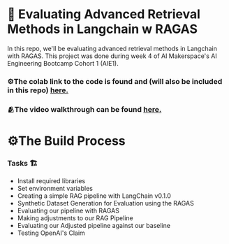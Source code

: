 # 🤖 Evaluating Advanced Retrieval Methods in Langchain w RAGAS

In this repo, we'll be evaluating advanced retrieval methods in Langchain with RAGAS. This project was done during week 4 of AI Makerspace's AI Engineering Bootcamp Cohort 1 (AIE1).

### ⚙️The colab link to the code is found and (will also be included in this repo) [here.](https://colab.research.google.com/drive/1mfVwkG-iSBaIs5A9vX_K-wpRRoPjODYq?usp=sharing)

### 🫂The video walkthrough can be found [here.](https://www.loom.com/share/1cbaad0cc8d846d7983786e8c72b5b57?sid=9b44ea93-b798-4b9f-8fda-9734e5bff143)

# ⚙️The Build Process 

### Tasks 🏗️
* Install required libraries
* Set environment variables
* Creating a simple RAG pipeline with LangChain v0.1.0
* Synthetic Dataset Generation for Evaluation using the RAGAS
* Evaluating our pipeline with RAGAS
* Making adjustments to our RAG Pipeline
* Evaluating our Adjusted pipeline against our baseline
* Testing OpenAI's Claim 
